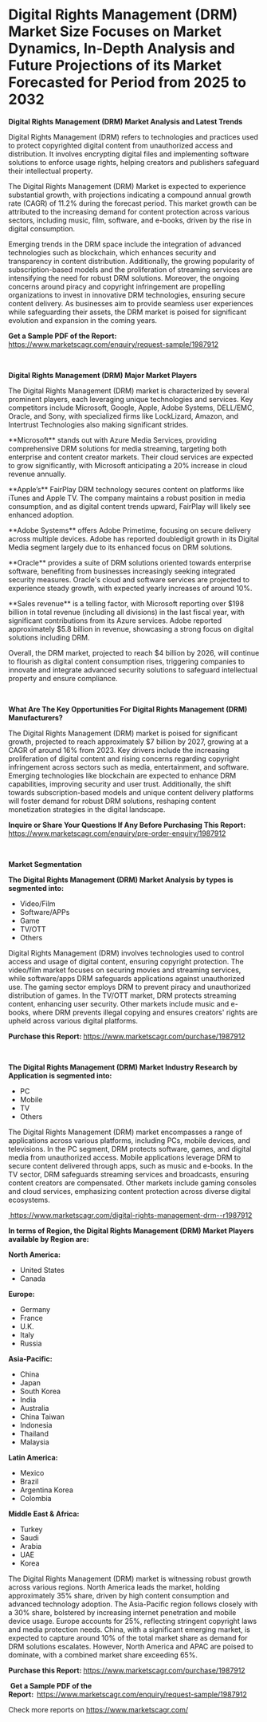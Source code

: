 <p><h1>Digital Rights Management (DRM) Market Size Focuses on Market Dynamics, In-Depth Analysis and Future Projections of its Market Forecasted for Period from 2025 to 2032</h1></p><p><strong>Digital Rights Management (DRM) Market Analysis and Latest Trends</strong></p>
<p><p>Digital Rights Management (DRM) refers to technologies and practices used to protect copyrighted digital content from unauthorized access and distribution. It involves encrypting digital files and implementing software solutions to enforce usage rights, helping creators and publishers safeguard their intellectual property.</p><p>The Digital Rights Management (DRM) Market is expected to experience substantial growth, with projections indicating a compound annual growth rate (CAGR) of 11.2% during the forecast period. This market growth can be attributed to the increasing demand for content protection across various sectors, including music, film, software, and e-books, driven by the rise in digital consumption.</p><p>Emerging trends in the DRM space include the integration of advanced technologies such as blockchain, which enhances security and transparency in content distribution. Additionally, the growing popularity of subscription-based models and the proliferation of streaming services are intensifying the need for robust DRM solutions. Moreover, the ongoing concerns around piracy and copyright infringement are propelling organizations to invest in innovative DRM technologies, ensuring secure content delivery. As businesses aim to provide seamless user experiences while safeguarding their assets, the DRM market is poised for significant evolution and expansion in the coming years.</p></p>
<p><strong>Get a Sample PDF of the Report:&nbsp;</strong> <a href="https://www.marketscagr.com/enquiry/request-sample/1987912?utm_campaign=1848&utm_medium=2&utm_source=Github&utm_content=ia&utm_term=15012025&utm_id=digital-rights-management-drm">https://www.marketscagr.com/enquiry/request-sample/1987912</a></p>
<p>&nbsp;</p>
<p><strong>Digital Rights Management (DRM) Major Market Players</strong></p>
<p><p>The Digital Rights Management (DRM) market is characterized by several prominent players, each leveraging unique technologies and services. Key competitors include Microsoft, Google, Apple, Adobe Systems, DELL/EMC, Oracle, and Sony, with specialized firms like LockLizard, Amazon, and Intertrust Technologies also making significant strides.</p><p>**Microsoft** stands out with Azure Media Services, providing comprehensive DRM solutions for media streaming, targeting both enterprise and content creator markets. Their cloud services are expected to grow significantly, with Microsoft anticipating a 20% increase in cloud revenue annually.</p><p>**Apple’s** FairPlay DRM technology secures content on platforms like iTunes and Apple TV. The company maintains a robust position in media consumption, and as digital content trends upward, FairPlay will likely see enhanced adoption.</p><p>**Adobe Systems** offers Adobe Primetime, focusing on secure delivery across multiple devices. Adobe has reported doubledigit growth in its Digital Media segment largely due to its enhanced focus on DRM solutions.</p><p>**Oracle** provides a suite of DRM solutions oriented towards enterprise software, benefiting from businesses increasingly seeking integrated security measures. Oracle's cloud and software services are projected to experience steady growth, with expected yearly increases of around 10%.</p><p>**Sales revenue** is a telling factor, with Microsoft reporting over $198 billion in total revenue (including all divisions) in the last fiscal year, with significant contributions from its Azure services. Adobe reported approximately $5.8 billion in revenue, showcasing a strong focus on digital solutions including DRM.</p><p>Overall, the DRM market, projected to reach $4 billion by 2026, will continue to flourish as digital content consumption rises, triggering companies to innovate and integrate advanced security solutions to safeguard intellectual property and ensure compliance.</p></p>
<p>&nbsp;</p>
<p><strong>What Are The Key Opportunities For Digital Rights Management (DRM) Manufacturers?</strong></p>
<p><p>The Digital Rights Management (DRM) market is poised for significant growth, projected to reach approximately $7 billion by 2027, growing at a CAGR of around 16% from 2023. Key drivers include the increasing proliferation of digital content and rising concerns regarding copyright infringement across sectors such as media, entertainment, and software. Emerging technologies like blockchain are expected to enhance DRM capabilities, improving security and user trust. Additionally, the shift towards subscription-based models and unique content delivery platforms will foster demand for robust DRM solutions, reshaping content monetization strategies in the digital landscape.</p></p>
<p><strong>Inquire or Share Your Questions If Any Before Purchasing This Report:</strong> <a href="https://www.marketscagr.com/enquiry/pre-order-enquiry/1987912?utm_campaign=1848&utm_medium=2&utm_source=Github&utm_content=ia&utm_term=15012025&utm_id=digital-rights-management-drm">https://www.marketscagr.com/enquiry/pre-order-enquiry/1987912</a></p>
<p>&nbsp;</p>
<p><strong>Market Segmentation</strong></p>
<p><strong>The Digital Rights Management (DRM) Market Analysis by types is segmented into:</strong></p>
<p><ul><li>Video/Film</li><li>Software/APPs</li><li>Game</li><li>TV/OTT</li><li>Others</li></ul></p>
<p><p>Digital Rights Management (DRM) involves technologies used to control access and usage of digital content, ensuring copyright protection. The video/film market focuses on securing movies and streaming services, while software/apps DRM safeguards applications against unauthorized use. The gaming sector employs DRM to prevent piracy and unauthorized distribution of games. In the TV/OTT market, DRM protects streaming content, enhancing user security. Other markets include music and e-books, where DRM prevents illegal copying and ensures creators' rights are upheld across various digital platforms.</p></p>
<p><strong>Purchase this Report:&nbsp;</strong><a href="https://www.marketscagr.com/purchase/1987912?utm_campaign=1848&utm_medium=2&utm_source=Github&utm_content=ia&utm_term=15012025&utm_id=digital-rights-management-drm">https://www.marketscagr.com/purchase/1987912</a></p>
<p>&nbsp;</p>
<p><strong>The Digital Rights Management (DRM) Market Industry Research by Application is segmented into:</strong></p>
<p><ul><li>PC</li><li>Mobile</li><li>TV</li><li>Others</li></ul></p>
<p><p>The Digital Rights Management (DRM) market encompasses a range of applications across various platforms, including PCs, mobile devices, and televisions. In the PC segment, DRM protects software, games, and digital media from unauthorized access. Mobile applications leverage DRM to secure content delivered through apps, such as music and e-books. In the TV sector, DRM safeguards streaming services and broadcasts, ensuring content creators are compensated. Other markets include gaming consoles and cloud services, emphasizing content protection across diverse digital ecosystems.</p></p>
<p><a href="https://www.marketscagr.com/digital-rights-management-drm--r1987912?utm_campaign=1848&utm_medium=2&utm_source=Github&utm_content=ia&utm_term=15012025&utm_id=digital-rights-management-drm">&nbsp;https://www.marketscagr.com/digital-rights-management-drm--r1987912</a></p>
<p><strong>In terms of Region, the Digital Rights Management (DRM) Market Players available by Region are:</strong></p>
<p>
    <p> <strong> North America: </strong>
        <ul>
            <li>United States</li>
            <li>Canada</li>
        </ul>
        </p> 
    <p> <strong> Europe: </strong>
        <ul>
            <li>Germany</li>
            <li>France</li>
            <li>U.K.</li>
            <li>Italy</li>
            <li>Russia</li>
        </ul>
        </p> 
    <p> <strong> Asia-Pacific: </strong>
        <ul>
            <li>China</li>
            <li>Japan</li>
            <li>South Korea</li>
            <li>India</li>
            <li>Australia</li>
            <li>China Taiwan</li>
            <li>Indonesia</li>
            <li>Thailand</li>
            <li>Malaysia</li>
        </ul>
        </p> 
    <p> <strong> Latin America: </strong>
        <ul>
            <li>Mexico</li>
            <li>Brazil</li>
            <li>Argentina Korea</li>
            <li>Colombia</li>
        </ul>
        </p> 
    <p> <strong> Middle East & Africa: </strong>
        <ul>
            <li>Turkey</li>
            <li>Saudi</li>
            <li>Arabia</li>
            <li>UAE</li>
            <li>Korea</li>
        </ul>
    </p>
    </p>
<p><p>The Digital Rights Management (DRM) market is witnessing robust growth across various regions. North America leads the market, holding approximately 35% share, driven by high content consumption and advanced technology adoption. The Asia-Pacific region follows closely with a 30% share, bolstered by increasing internet penetration and mobile device usage. Europe accounts for 25%, reflecting stringent copyright laws and media protection needs. China, with a significant emerging market, is expected to capture around 10% of the total market share as demand for DRM solutions escalates. However, North America and APAC are poised to dominate, with a combined market share exceeding 65%.</p></p>
<p><strong>Purchase this Report: </strong><a href="https://www.marketscagr.com/purchase/1987912?utm_campaign=1848&utm_medium=2&utm_source=Github&utm_content=ia&utm_term=15012025&utm_id=digital-rights-management-drm">https://www.marketscagr.com/purchase/1987912</a></p>
<p>&nbsp;<strong>Get a Sample PDF of the Report:&nbsp;&nbsp;</strong><a href="https://www.marketscagr.com/enquiry/request-sample/1987912?utm_campaign=1848&utm_medium=2&utm_source=Github&utm_content=ia&utm_term=15012025&utm_id=digital-rights-management-drm">https://www.marketscagr.com/enquiry/request-sample/1987912</a></p>
<p><strong></strong></p>
<p>Check more reports on <a href="https://www.marketscagr.com/?utm_campaign=1848&utm_medium=2&utm_source=Github&utm_content=ia&utm_term=15012025&utm_id=digital-rights-management-drm">https://www.marketscagr.com/</a></p>